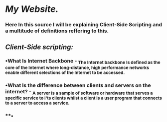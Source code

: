 # ***My Website.***
### Here In this source I will be explaining Client-Side Scripting and a multitude of definitions reffering to this.
 
## *****Client-Side scripting:*****
### **•What Is Internet Backbone** - <sub> The Internet backbone Is defined as the core of the Internet where long-distance, high performance networks enable different selections of the Internet to be accessed. 
### **•What Is the difference between clients and servers on the internet?** - <sub> A server Is a sample of software or hardware that serves a specific service to I'ts clients whilst a client is a user program that connects to a server to access a service. 
### **•
